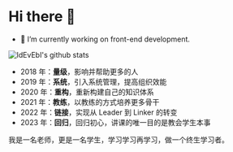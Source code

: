 # Hi there 👋

- 🔭 I’m currently working on front-end development.

![IdEvEbI's github stats](https://github-readme-stats.vercel.app/api?username=idevebi&show_icons=true&theme=cobalt)

- 2018 年：**量级**，影响并帮助更多的人
- 2019 年：**系统**，引入系统管理，提高组织效能
- 2020 年：**重构**，重新构建自己的知识体系
- 2021 年：**教练**，以教练的方式培养更多骨干
- 2022 年：**链接**，实现从 Leader 到 Linker 的转变
- 2023 年：**回归**，回归初心，讲课的唯一目的是教会学生本事

我是一名老师，更是一名学生，学习学习再学习，做一个终生学习者。

<!--
**IdEvEbI/IdEvEbI** is a ✨ _special_ ✨ repository because its `README.md` (this file) appears on your GitHub profile.

Here are some ideas to get you started:

- 🔭 I’m currently working on ...
- 🌱 I’m currently learning ...
- 👯 I’m looking to collaborate on ...
- 🤔 I’m looking for help with ...
- 💬 Ask me about ...
- 📫 How to reach me: ...
- 😄 Pronouns: ...
- ⚡ Fun fact: ...
-->

